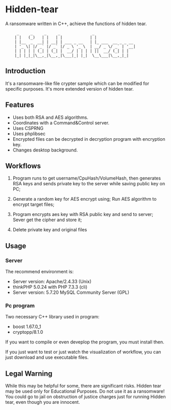# Hidden-tear
A ransomware written in C++, achieve the functions of hidden tear.

         _     _     _     _              _                  
        | |   (_)   | |   | |            | |                 
        | |__  _  __| | __| | ___ _ __   | |_ ___  __ _ _ __ 
        | '_ \| |/ _` |/ _` |/ _ \ '_ \  | __/ _ \/ _` | '__|
        | | | | | (_| | (_| |  __/ | | | | ||  __/ (_| | |   
        |_| |_|_|\__,_|\__,_|\___|_| |_|  \__\___|\__,_|_|   
                                                     

## Introduction

It's a ransomware-like file crypter sample which can be modified for specific purposes. It's more extended version of hidden tear.

## Features

* Uses both RSA and AES algorithms.
* Coordinates with a Command&Control server.
* Uses CSPRNG
* Uses phplibsec
* Encrypted files can be decrypted in decryption program with encryption key.
* Changes desktop background.

## Workflows

1. Program runs to get username/CpuHash/VolumeHash, then generates RSA keys and sends private key to the server while saving public key on PC;

2. Generate a random key for AES encrypt using; Run AES algorithm to encrypt target files;

3. Program encrypts aes key with RSA public key and send to server; Sever get the cipher and store it;

4. Delete private key and original files

## Usage

### Server

The recommend environment is:

* Server version: Apache/2.4.33 (Unix)
* thinkPHP 5.0.24 with PHP 7.3.3 (cli) 
* Server version: 5.7.20 MySQL Community Server (GPL)

### Pc program

Two necessary C++ library used in program:

* boost 1.67.0_1
* cryptopp/8.1.0

If you want to compile or even deveplop the program, you must install then.

If you just want to test or just watch the visualization of workflow, you can just download and use executable files.

## Legal Warning

While this may be helpful for some, there are significant risks. Hidden tear may be used only for Educational Purposes. Do not use it as a ransomware! You could go to jail on obstruction of justice charges just for running Hidden tear, even though you are innocent.
